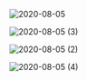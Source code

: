![2020-08-05](https://user-images.githubusercontent.com/54604545/89455954-81dbe100-d739-11ea-980a-6376b2b7fbd5.png)

![2020-08-05 (3)](https://user-images.githubusercontent.com/54604545/89455942-7dafc380-d739-11ea-8a5c-0ba2a76d5d7a.png)

![2020-08-05 (2)](https://user-images.githubusercontent.com/54604545/89455938-7c7e9680-d739-11ea-907e-270a31155234.png)

![2020-08-05 (4)](https://user-images.githubusercontent.com/54604545/89455947-80121d80-d739-11ea-8e40-b94573edd9ed.png)

